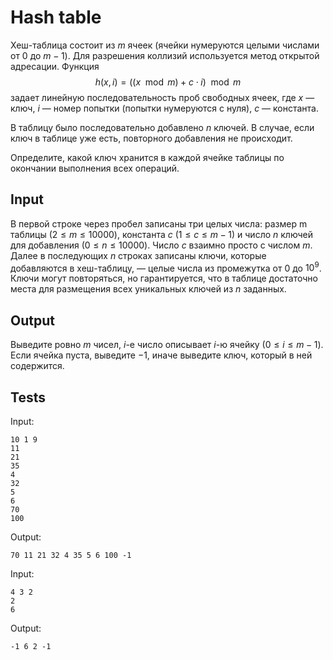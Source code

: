 # Hash table
Хеш-таблица состоит из $m$ ячеек (ячейки нумеруются целыми числами от $0$ до $m − 1)$. Для разрешения коллизий используется метод открытой адресации. Функция
$$h(x, i) = ((x \mod m) + c \cdot i) \mod m$$
задает линейную последовательность проб свободных ячеек, где $x$ — ключ, $i$ — номер попытки (попытки нумеруются с нуля), $c$ — константа.

В таблицу было последовательно добавлено $n$ ключей. В случае, если ключ в таблице уже есть, повторного добавления не происходит.

Определите, какой ключ хранится в каждой ячейке таблицы по окончании выполнения всех операций.

## Input
B первой строке через пробел записаны три целых числа: размер m таблицы $(2 \leqslant m \leqslant 10 000)$, константа $c$ $(1 \leqslant c \leqslant m − 1)$ и число $n$ ключей для добавления $(0 \leqslant n \leqslant 10 000)$. Число $c$ взаимно просто с числом $m$. Далее в последующих $n$ строках записаны ключи, которые добавляются в хеш-таблицу, — целые числа из промежутка от $0$ до $10^9$. Ключи могут повторяться, но гарантируется, что в таблице достаточно места для размещения всех уникальных ключей из $n$ заданных.

## Output
Выведите ровно $m$ чисел, $i$-е число описывает $i$-ю ячейку $(0 \leqslant i \leqslant m − 1)$. Если ячейка пуста, выведите $−1$, иначе выведите ключ, который в ней содержится.

## Tests
Input:
```
10 1 9
11
21
35
4
32
5
6
70
100
```
Output:
```
70 11 21 32 4 35 5 6 100 -1
```
Input:
```
4 3 2
2
6
```
Output:
```
-1 6 2 -1
```


